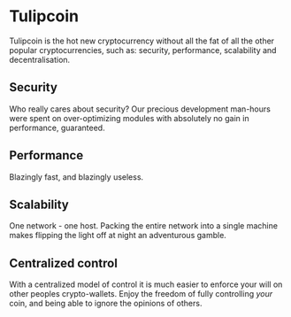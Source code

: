 # Tulipcoin

Tulipcoin is the hot new cryptocurrency without all the fat of all the other popular cryptocurrencies, such as: security, performance, scalability and decentralisation.

## Security

Who really cares about security? Our precious development man-hours were spent on over-optimizing modules with absolutely no gain in performance, guaranteed.

## Performance

Blazingly fast, and blazingly useless.

## Scalability

One network - one host. Packing the entire network into a single machine makes flipping the light off at night an adventurous gamble.

## Centralized control

With a centralized model of control it is much easier to enforce your will on other peoples crypto-wallets. Enjoy the freedom of fully controlling *your* coin, and being able to ignore the opinions of others.
